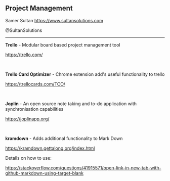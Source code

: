 ## Project Management

Samer Sultan
https://www.sultansolutions.com

@SultanSolutions

---

**Trello** - Modular board based project management tool

https://trello.com/

&nbsp;
&nbsp;

**Trello Card Optimizer** - Chrome extension add's useful functionality to trello

https://trellocards.com/TCO/

&nbsp;
&nbsp;

**Joplin** - An open source note taking and to-do application with synchronisation capabilities

https://joplinapp.org/

&nbsp;
&nbsp;

**kramdown** - Adds additional functionality to Mark Down 

https://kramdown.gettalong.org/index.html

Details on how to use:

https://stackoverflow.com/questions/41915571/open-link-in-new-tab-with-github-markdown-using-target-blank
